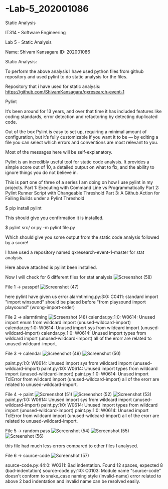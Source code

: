 # -Lab-5_202001086
Static Analysis


IT314 - Software Engineering

Lab 5 - Static Analysis

Name: Shivam Kansagara
ID: 202001086

Static Analysis:

To perform the above analysis I have used python files from github repository and used pylint to do static analysis for the files.

Repository that i have used for static analysis:
https://github.com/ShivamKansagara/qxresearch-event-1

Pylint 

It’s been around for 13 years, and over that time it has included features like coding standards, error detection and refactoring by detecting duplicated code.

Out of the box Pylint is easy to set up, requiring a minimal amount of configuration, but it’s fully customizable if you want it to be — by editing a file you can select which errors and conventions are most relevant to you.

Most of the messages here will be self-explanatory.

Pylint is an incredibly useful tool for static code analysis. It provides a simple score out of 10, a detailed output on what to fix, and the ability to ignore things you do not believe in.

This is part one of three of a series I am doing on how I use pylint in my projects.
Part 1: Executing with Command Line vs Programmatically
Part 2: Pylint Runner Script with Changeable Threshold
Part 3: A Github Action for Failing Builds under a Pylint Threshold




$ pip install pylint

This should give you confirmation it is installed.

$ pylint src/ or py -m pylint file.py

Which should give you some output from the static code analysis followed by a score!

I have used a repository named qxresearch-event-1-master for stat analysis.

Here above attached is pylint been installed.










Now I will check for 6 different files for stat analysis 
![Screenshot (58)](https://user-images.githubusercontent.com/96972155/225274028-467e28fc-7d3a-4817-9ccf-13a58167cbe1.png)

File 1 -> passpdf
![Screenshot (47)](https://user-images.githubusercontent.com/96972155/225274521-31211af4-4c3b-48d8-af2c-c3f344e51b73.png)

here pylint have given us error 
alarmtiming.py:3:0: C0411: standard import "import winsound" should be placed before "from playsound import playsound" (wrong-import-order)

File 2 -> alarmtiming
![Screenshot (48)](https://user-images.githubusercontent.com/96972155/225274569-a526e1a8-023d-4be4-a638-7010f72e78eb.png)
calendar.py:1:0: W0614: Unused import enum from wildcard import (unused-wildcard-import)
calendar.py:1:0: W0614: Unused import sys from wildcard import (unused-wildcard-import)
calendar.py:1:0: W0614: Unused import types from wildcard import (unused-wildcard-import)
all of the erorr are related to unused-wildcard-import.

File 3 -> calendar
![Screenshot (49)](https://user-images.githubusercontent.com/96972155/225274591-32ce2be6-16c2-4424-befe-ffe40bb228af.png)
![Screenshot (50)](https://user-images.githubusercontent.com/96972155/225274614-c98d14c6-4137-49d9-a44e-388969e3d135.png)

paint.py:1:0: W0614: Unused import sys from wildcard import (unused-wildcard-import)
paint.py:1:0: W0614: Unused import types from wildcard import (unused-wildcard-import)
paint.py:1:0: W0614: Unused import TclError from wildcard import (unused-wildcard-import)
all of the erorr are related to unused-wildcard-import.





File 4 -> paint
![Screenshot (51)](https://user-images.githubusercontent.com/96972155/225274752-c6ad96de-6722-43b3-9a47-bf31ef3644d1.png)
![Screenshot (52)](https://user-images.githubusercontent.com/96972155/225274784-69e89152-ead5-4a95-8b1e-47f1e4a46cc7.png)
![Screenshot (53)](https://user-images.githubusercontent.com/96972155/225274801-f155f19f-a1bd-4f59-aa27-c6865fbdcc72.png)
paint.py:1:0: W0614: Unused import sys from wildcard import (unused-wildcard-import)
paint.py:1:0: W0614: Unused import types from wildcard import (unused-wildcard-import)
paint.py:1:0: W0614: Unused import TclError from wildcard import (unused-wildcard-import)
all of the erorr are related to unused-wildcard-import.




File 5 -> random pass
![Screenshot (54)](https://user-images.githubusercontent.com/96972155/225274845-7cd2a7ba-5ae0-40c0-822a-0f1d7fd8ac59.png)
![Screenshot (55)](https://user-images.githubusercontent.com/96972155/225274876-1ee2ddd9-099f-4ece-b7d1-387384858a1e.png)
![Screenshot (56)](https://user-images.githubusercontent.com/96972155/225274910-f7684bef-e218-4a4c-b269-0636017fc849.png)

this file had much less errors compared to other files I analysed.





File 6 -> source-code
![Screenshot (57)](https://user-images.githubusercontent.com/96972155/225274937-91343fcc-0248-4da1-876e-cc8201784e88.png)

source-code.py:44:0: W0311: Bad indentation. Found 12 spaces, expected 8 (bad-indentation)
source-code.py:1:0: C0103: Module name "source-code" doesn't conform to snake_case naming style (invalid-name)
error related to above 2 bad indentation and invalid name can be resolved easily.





